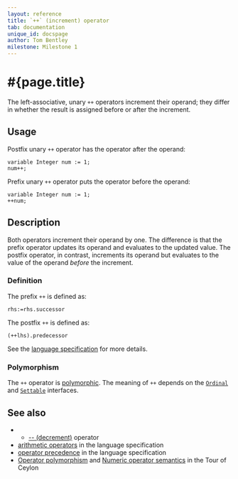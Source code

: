 ```yaml
---
layout: reference
title: `++` (increment) operator
tab: documentation
unique_id: docspage
author: Tom Bentley
milestone: Milestone 1
---
```


# #{page.title}

The left-associative, unary `++` operators increment their operand; they
differ in whether the result is assigned before or after the increment.

## Usage 

Postfix unary `++` operator has the operator after the operand:

    variable Integer num := 1;
    num++;
    
Prefix unary `++` operator  puts the operator before the operand:

    variable Integer num := 1;
    ++num;

## Description

Both operators increment their operand by one. The difference is that the 
prefix operator updates its operand and evaluates to the updated value. 
The postfix operator, in contrast, increments its operand but evaluates to the 
value of the operand *before* the increment.

### Definition

The prefix `++` is defined as:

    rhs:=rhs.successor
    
The postfix `++` is defined as:

    (++lhs).predecessor

See the [language specification](#{site.urls.spec}#arithmetic) for more details.

### Polymorphism

The `++` operator is [polymorphic](/documentation/reference/operator/operator-polymorphism). 
The meaning of `++` depends on the 
[`Ordinal`](#{site.urls.apidoc}/ceylon/language/interface_Ordinal.html) and
[`Settable`](#{site.urls.apidoc}/ceylon/language/interface_Settable.html) interfaces.

## See also

* * [-- (decrement)](../decrement) operator
* [arithmetic operators](#{site.urls.spec}#arithmetic) in the 
  language specification
* [operator precedence](#{site.urls.spec}#operatorprecedence) in the 
  language specification
* [Operator polymorphism](/documentation/tour/language-module/#operator_polymorphism) 
  and 
  [Numeric operator semantics](/documentation/tour/language-module/#numeric_operator_semantics) 
  in the Tour of Ceylon
